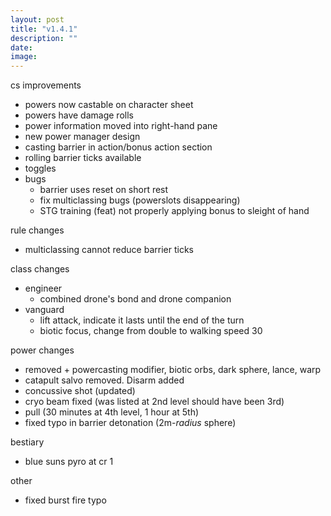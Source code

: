 ```yaml
---
layout: post
title: "v1.4.1"
description: ""
date:
image:
---
```


cs improvements
- powers now castable on character sheet
- powers have damage rolls
- power information moved into right-hand pane
- new power manager design
- casting barrier in action/bonus action section
- rolling barrier ticks available
- toggles
- bugs
  - barrier uses reset on short rest
  - fix multiclassing bugs (powerslots disappearing)
  - STG training (feat) not properly applying bonus to sleight of hand

rule changes
- multiclassing cannot reduce barrier ticks

class changes
- engineer
  - combined drone's bond and drone companion
- vanguard
  - lift attack, indicate it lasts until the end of the turn
  - biotic focus, change from double to walking speed 30

power changes
- removed + powercasting modifier, biotic orbs, dark sphere, lance, warp
- catapult salvo removed. Disarm added
- concussive shot (updated)
- cryo beam fixed (was listed at 2nd level should have been 3rd)
- pull (30 minutes at 4th level, 1 hour at 5th)
- fixed typo in barrier detonation (2m-*radius* sphere)

bestiary
- blue suns pyro at cr 1

other
- fixed burst fire typo
